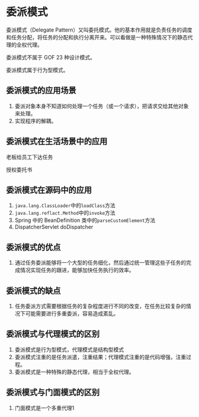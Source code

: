 # 委派模式

委派模式（Delegate Pattern）又叫委托模式。他的基本作用就是负责任务的调度和任务分配，将任务的分配和执行分离开来。可以看做是一种特殊情况下的静态代理的全权代理。

委派模式不属于 GOF 23 种设计模式。

委派模式属于行为型模式。

## 委派模式的应用场景

1. 委派对象本身不知道如何处理一个任务（或一个请求），把请求交给其他对象来处理。
2. 实现程序的解耦。

## 委派模式在生活场景中的应用

老板给员工下达任务

授权委托书

## 委派模式在源码中的应用

1. `java.lang.ClassLoader`中的`loadClass`方法
2. `java.lang.reflact.Method`中的`invoke`方法
3. Spring 中的 BeanDefinition 类中的`parseCustomElement`方法
4. DispatcherServlet doDispatcher

## 委派模式的优点

1. 通过任务委派能够将一个大型的任务细化，然后通过统一管理这些子任务的完成情况实现任务的跟进，能够加快任务执行的效率。

## 委派模式的缺点

1. 任务委派方式需要根据任务的复杂程度进行不同的改变，在任务比较复杂的情况下可能需要进行多重委派，容易造成紊乱。

## 委派模式与代理模式的区别

1. 委派模式是行为型模式，代理模式是结构型模式
2. 委派模式注重的是任务派遣，注重结果；代理模式注重的是代码增强，注重过程。
3. 委派模式是一种特殊的静态代理，相当于全权代理。

## 委派模式与门面模式的区别

1. 门面模式是一个多重代理1